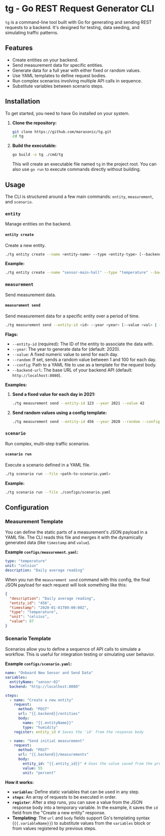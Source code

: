 # tg - Go REST Request Generator CLI

`tg` is a command-line tool built with Go for generating and sending REST requests to a backend. It's designed for testing, data seeding, and simulating traffic patterns.

## Features

-   Create entities on your backend.
-   Send measurement data for specific entities.
-   Generate data for a full year with either fixed or random values.
-   Use YAML templates to define request bodies.
-   Run complex scenarios involving multiple API calls in sequence.
-   Substitute variables between scenario steps.

## Installation

To get started, you need to have Go installed on your system.

1.  **Clone the repository:**
    ```bash
    git clone https://github.com/marasonic/tg.git
    cd tg
    ```

2.  **Build the executable:**
    ```bash
    go build -o tg ./cmd/tg
    ```
    This will create an executable file named `tg` in the project root. You can also use `go run` to execute commands directly without building.

## Usage

The CLI is structured around a few main commands: `entity`, `measurement`, and `scenario`.

### `entity`

Manage entities on the backend.

#### `entity create`

Create a new entity.

```bash
./tg entity create --name <entity-name> --type <entity-type> [--backend-url <url>]
```

**Example:**

```bash
./tg entity create --name "sensor-main-hall" --type "temperature" --backend-url "http://api.example.com"
```

### `measurement`

Send measurement data.

#### `measurement send`

Send measurement data for a specific entity over a period of time.

```bash
./tg measurement send --entity-id <id> --year <year> [--value <val> | --random] [--config <path>] [--backend-url <url>]
```

**Flags:**

-   `--entity-id` (required): The ID of the entity to associate the data with.
-   `--year`: The year to generate data for (default: 2020).
-   `--value`: A fixed numeric value to send for each day.
-   `--random`: If set, sends a random value between 1 and 100 for each day.
-   `--config`: Path to a YAML file to use as a template for the request body.
-   `--backend-url`: The base URL of your backend API (default: `http://localhost:8080`).

**Examples:**

1.  **Send a fixed value for each day in 2021:**
    ```bash
    ./tg measurement send --entity-id 123 --year 2021 --value 42
    ```

2.  **Send random values using a config template:**
    ```bash
    ./tg measurement send --entity-id 456 --year 2020 --random --config ./configs/measurement.yaml
    ```

### `scenario`

Run complex, multi-step traffic scenarios.

#### `scenario run`

Execute a scenario defined in a YAML file.

```bash
./tg scenario run --file <path-to-scenario.yaml>
```

**Example:**

```bash
./tg scenario run --file ./configs/scenario.yaml
```

## Configuration

### Measurement Template

You can define the static parts of a measurement's JSON payload in a YAML file. The CLI reads this file and merges it with the dynamically generated data (like `timestamp` and `value`).

**Example `configs/measurement.yaml`:**

```yaml
type: "temperature"
unit: "celsius"
description: "Daily average reading"
```

When you run the `measurement send` command with this config, the final JSON payload for each request will look something like this:

```json
{
  "description": "Daily average reading",
  "entity_id": "456",
  "timestamp": "2020-01-01T00:00:00Z",
  "type": "temperature",
  "unit": "celsius",
  "value": 87
}
```

### Scenario Template

Scenarios allow you to define a sequence of API calls to simulate a workflow. This is useful for integration testing or simulating user behavior.

**Example `configs/scenario.yaml`:**

```yaml
name: "Onboard New Sensor and Send Data"
variables:
  entityName: "sensor-02"
  backend: "http://localhost:8080"

steps:
  - name: "Create a new entity"
    request:
      method: "POST"
      url: "{{.backend}}/entities"
      body:
        name: "{{.entityName}}"
        type: "humidity"
    register: entity_id # Saves the 'id' from the response body

  - name: "Send initial measurement"
    request:
      method: "POST"
      url: "{{.backend}}/measurements"
      body:
        entity_id: "{{.entity_id}}" # Uses the value saved from the previous step
        value: 55
        unit: "percent"
```

**How it works:**

-   **`variables`**: Define static variables that can be used in any step.
-   **`steps`**: An array of requests to be executed in order.
-   **`register`**: After a step runs, you can save a value from the JSON response body into a temporary variable. In the example, it saves the `id` field from the "Create a new entity" response.
-   **Templating**: The `url` and `body` fields support Go's templating syntax (`{{.variableName}}`) to substitute values from the `variables` block or from values registered by previous steps.
